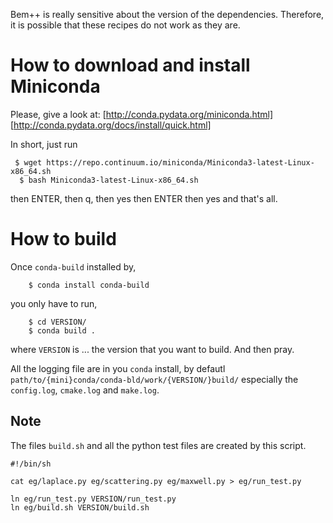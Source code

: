 

Bem++ is really sensitive about the version of the dependencies.
Therefore, it is possible that these recipes do not work as they are.

How to download and install Miniconda
=====================================

Please, give a look at:
[http://conda.pydata.org/miniconda.html]
[http://conda.pydata.org/docs/install/quick.html]

In short, just run

```
 $ wget https://repo.continuum.io/miniconda/Miniconda3-latest-Linux-x86_64.sh
  $ bash Miniconda3-latest-Linux-x86_64.sh
```

then ENTER, then q, then yes then ENTER then yes
and that's all.


How to build
============

Once `conda-build` installed by,

```
    $ conda install conda-build
```

you only have to run,

```
    $ cd VERSION/
    $ conda build .
```

where `VERSION` is ... the version that you want to build.
And then pray.

All the logging file are in you `conda` install,
by defautl `path/to/{mini}conda/conda-bld/work/{VERSION/}build/`
especially the `config.log`, `cmake.log` and `make.log`.


Note
----

The files `build.sh`
and all the python test files are created by this script.

```
#!/bin/sh

cat eg/laplace.py eg/scattering.py eg/maxwell.py > eg/run_test.py

ln eg/run_test.py VERSION/run_test.py
ln eg/build.sh VERSION/build.sh
```
